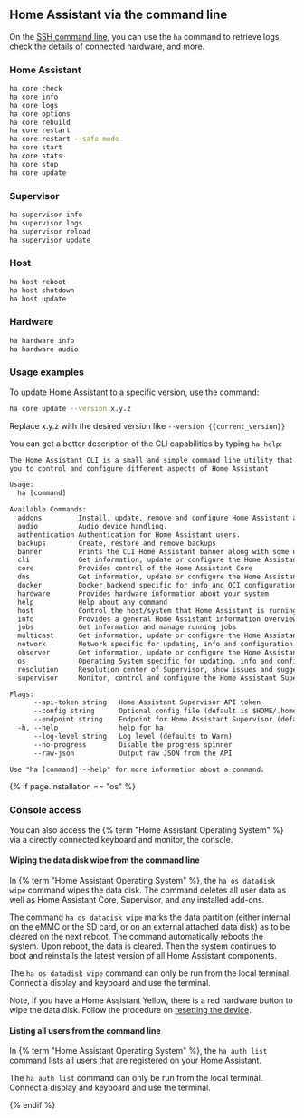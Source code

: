 ## Home Assistant via the command line

On the [SSH command line](/common-tasks/os/#installing-and-using-the-ssh-add-on), you can use the `ha` command to retrieve logs, check the details of connected hardware, and more.

### Home Assistant

```bash
ha core check
ha core info
ha core logs
ha core options
ha core rebuild
ha core restart
ha core restart --safe-mode
ha core start
ha core stats
ha core stop
ha core update
```

### Supervisor

```bash
ha supervisor info
ha supervisor logs
ha supervisor reload
ha supervisor update
```

### Host

```bash
ha host reboot
ha host shutdown
ha host update
```

### Hardware

```bash
ha hardware info
ha hardware audio
```

### Usage examples

To update Home Assistant to a specific version, use the command:

```bash
ha core update --version x.y.z
```

Replace x.y.z with the desired version like `--version {{current_version}}`

You can get a better description of the CLI capabilities by typing `ha help`:

```txt
The Home Assistant CLI is a small and simple command line utility that allows
you to control and configure different aspects of Home Assistant

Usage:
  ha [command]

Available Commands:
  addons         Install, update, remove and configure Home Assistant add-ons
  audio          Audio device handling.
  authentication Authentication for Home Assistant users.
  backups        Create, restore and remove backups
  banner         Prints the CLI Home Assistant banner along with some useful information
  cli            Get information, update or configure the Home Assistant cli backend
  core           Provides control of the Home Assistant Core
  dns            Get information, update or configure the Home Assistant DNS server
  docker         Docker backend specific for info and OCI configuration
  hardware       Provides hardware information about your system
  help           Help about any command
  host           Control the host/system that Home Assistant is running on
  info           Provides a general Home Assistant information overview
  jobs           Get information and manage running jobs
  multicast      Get information, update or configure the Home Assistant Multicast
  network        Network specific for updating, info and configuration imports
  observer       Get information, update or configure the Home Assistant observer
  os             Operating System specific for updating, info and configuration imports
  resolution     Resolution center of Supervisor, show issues and suggest solutions
  supervisor     Monitor, control and configure the Home Assistant Supervisor

Flags:
      --api-token string   Home Assistant Supervisor API token
      --config string      Optional config file (default is $HOME/.homeassistant.yaml)
      --endpoint string    Endpoint for Home Assistant Supervisor (default is 'supervisor')
  -h, --help               help for ha
      --log-level string   Log level (defaults to Warn)
      --no-progress        Disable the progress spinner
      --raw-json           Output raw JSON from the API

Use "ha [command] --help" for more information about a command.
```

{% if page.installation == "os" %}

### Console access

You can also access the {% term "Home Assistant Operating System" %} via a directly connected keyboard and monitor, the console.

#### Wiping the data disk wipe from the command line

In {% term "Home Assistant Operating System" %}, the `ha os datadisk wipe` command wipes the data disk. The command deletes all user data as well as Home Assistant Core, Supervisor, and any installed add-ons.

The command `ha os datadisk wipe` marks the data partition (either internal on the eMMC or the SD card, or on an external attached data disk) as to be cleared on the next reboot. The command automatically reboots the system. Upon reboot, the data is cleared. Then the system continues to boot and reinstalls the latest version of all Home Assistant components.

The `ha os datadisk wipe` command can only be run from the local terminal. Connect a display and keyboard and use the terminal.

Note, if you have a Home Assistant Yellow, there is a red hardware button to wipe the data disk. Follow the procedure on [resetting the device](https://yellow.home-assistant.io/guides/factory-reset/).

#### Listing all users from the command line

In {% term "Home Assistant Operating System" %}, the `ha auth list` command lists all users that are registered on your Home Assistant.

The `ha auth list` command can only be run from the local terminal. Connect a display and keyboard and use the terminal.

{% endif %}
